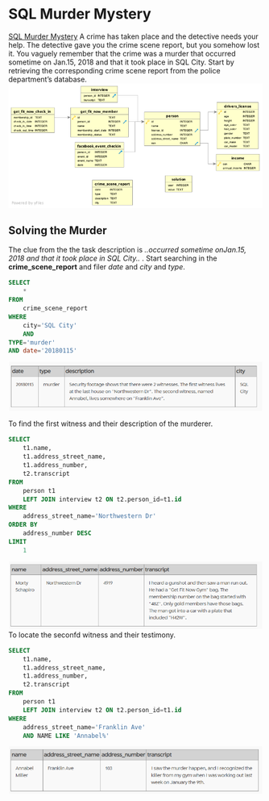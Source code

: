 # SQL Murder Mystery 
[SQL Murder Mystery](https://mystery.knightlab.com/)
A crime has taken place and the detective needs your help. The detective gave you the crime scene report, but you somehow lost it. You vaguely remember that the crime was a ​murder​ that occurred sometime on ​Jan.15, 2018​ and that it took place in ​SQL City​. Start by retrieving the corresponding crime scene report from the police department’s database.
![diagram](https://github.com/HanaHrubesova/SQL-Murder-Mystery/blob/main/schema.png)

## Solving the Murder
The clue from the the task description is  *..occurred sometime on ​Jan.15, 2018​ and that it took place in ​SQL City​..* . Start searching in the **crime_scene_report** and filer *date* and *city* and *type*.
``` SQL
SELECT
    *
FROM
    crime_scene_report
WHERE
    city='SQL City'
    AND
TYPE='murder'
AND date='20180115'

```
![results of firs query](https://github.com/HanaHrubesova/SQL-Murder-Mystery/blob/main/step_1.png)

To find the first witness and their description of the murderer.
```SQL
SELECT
    t1.name,
    t1.address_street_name,
    t1.address_number,
    t2.transcript
FROM
    person t1
    LEFT JOIN interview t2 ON t2.person_id=t1.id
WHERE
    address_street_name='Northwestern Dr'
ORDER BY
    address_number DESC
LIMIT
    1
```
![results of second query](https://github.com/HanaHrubesova/SQL-Murder-Mystery/blob/main/step_2.png)
To locate the seconfd witness and their testimony.
```SQL
SELECT
    t1.name,
    t1.address_street_name,
    t1.address_number,
    t2.transcript
FROM
    person t1
    LEFT JOIN interview t2 ON t2.person_id=t1.id
WHERE
    address_street_name='Franklin Ave'
    AND NAME LIKE 'Annabel%'
```
![results of third query](https://github.com/HanaHrubesova/SQL-Murder-Mystery/blob/main/step3.png)